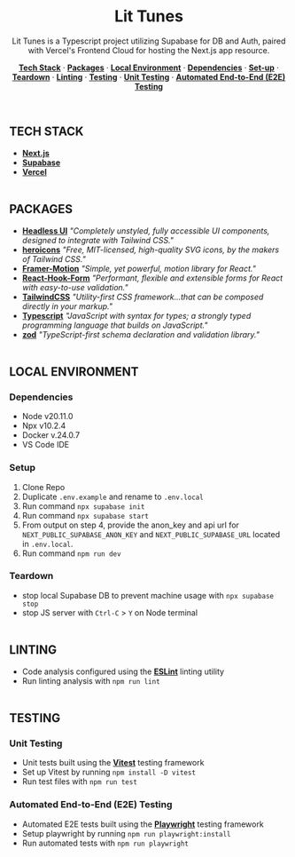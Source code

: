 <h1 align="center"> Lit Tunes</h1>

<p align="center">
Lit Tunes is a Typescript project utilizing Supabase for DB and Auth, paired with Vercel's Frontend Cloud for hosting the Next.js app resource.
</p>

<p align="center">
  <a href="#tech-stack"><strong>Tech Stack</strong></a> ·
  <a href="#packages"><strong>Packages</strong></a> ·
  <a href="#local-environment"><strong>Local Environment</strong></a> ·
  <a href="#dependencies"><strong>Dependencies</strong></a> ·
  <a href="#setup"><strong>Set-up</strong></a> ·
  <a href="#teardown"><strong>Teardown</strong></a> ·
  <a href="#linting"><strong>Linting</strong></a> ·
  <a href="#testing"><strong>Testing</strong></a> ·
  <a href="#unit-testing"><strong>Unit Testing</strong></a> ·
  <a href="#automated-end-to-end-e2e-testing"><strong>Automated End-to-End (E2E) Testing</strong></a>
</p>
<br/>

## TECH STACK

- <a href="https://nextjs.org/docs/getting-started/installation"><strong>Next.js</strong></a>
- <a href="https://supabase.com/docs/guides/getting-started/quickstarts/nextjs"><strong>Supabase</strong></a>
- <a href="https://vercel.com/docs/getting-started-with-vercel"><strong>Vercel</strong></a>
  <br/>
  <br/>

## PACKAGES

- <a href="https://github.com/tailwindlabs/headlessui?tab=readme-ov-file"><strong>Headless UI</strong></a>
  <i>"Completely unstyled, fully accessible UI components, designed to integrate with Tailwind CSS."</i>
  <br/>
- <a href="https://github.com/tailwindlabs/heroicons?tab=readme-ov-file"><strong>heroicons</strong></a>
  <i>"Free, MIT-licensed, high-quality SVG icons, by the makers of Tailwind CSS."</i>
  <br/>
- <a href="https://www.framer.com/motion/introduction/"><strong>Framer-Motion</strong></a>
  <i>"Simple, yet powerful, motion library for React."</i>
  <br/>
- <a href="https://react-hook-form.com/get-started"><strong>React-Hook-Form</strong></a>
  <i>"Performant, flexible and extensible forms for React with easy-to-use validation."</i>
  <br/>
- <a href="https://tailwindcss.com/docs/installation"><strong>TailwindCSS</strong></a>
  <i>"Utility-first CSS framework...that can be composed directly in your markup."</i>
  <br/>
- <a href="https://www.typescriptlang.org/docs/handbook/typescript-in-5-minutes.html"><strong>Typescript</strong></a>
  <i>"JavaScript with syntax for types; a strongly typed programming language that builds on JavaScript."</i>
  <br/>
- <a href="https://zod.dev/?id=introduction"><strong>zod</strong></a>
  <i>"TypeScript-first schema declaration and validation library."</i>
  <br/>
  <br/>

## LOCAL ENVIRONMENT

### Dependencies

- Node v20.11.0
- Npx v10.2.4
- Docker v.24.0.7
- VS Code IDE
  <br/>

### Setup

1. Clone Repo
2. Duplicate `.env.example` and rename to `.env.local`
3. Run command `npx supabase init`
4. Run command `npx supabase start`
5. From output on step 4, provide the anon_key and api url for `NEXT_PUBLIC_SUPABASE_ANON_KEY` and `NEXT_PUBLIC_SUPABASE_URL` located in `.env.local`.
6. Run command `npm run dev`
   <br/>

### Teardown

- stop local Supabase DB to prevent machine usage with `npx supabase stop`
- stop JS server with `Ctrl-C` > `Y` on Node terminal
  <br/>
  <br/>

## LINTING

- Code analysis configured using the <a href="https://nextjs.org/docs/pages/building-your-application/configuring/eslint"><strong>ESLint</strong></a> linting utility
- Run linting analysis with `npm run lint`
  <br/>
  <br/>

## TESTING

### Unit Testing

- Unit tests built using the <a href="https://nextjs.org/docs/app/building-your-application/testing/vitest"><strong>Vitest</strong></a> testing framework
- Set up Vitest by running `npm install -D vitest`
- Run test files with `npm run test`
  <br/>

### Automated End-to-End (E2E) Testing

- Automated E2E tests built using the <a href="https://nextjs.org/docs/app/building-your-application/testing/playwright"><strong>Playwright</strong></a> testing framework
- Setup playwright by running `npm run playwright:install`
- Run automated tests with `npm run playwright`
